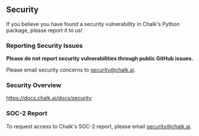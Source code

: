 ## Security

If you believe you have found a security vulnerability in Chalk's Python package, please report it to us!

### Reporting Security Issues

**Please do not report security vulnerabilities through public GitHub issues.**

Please email security concerns to [security@chalk.ai](mailto:security@chalk.ai).

### Security Overview

https://docs.chalk.ai/docs/security

### SOC-2 Report

To request access to Chalk's SOC-2 report, please email [security@chalk.ai](mailto:security@chalk.ai).

